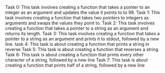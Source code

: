 Task 0: This task involves creating a function that takes a pointer to an integer as an argument and updates the value it points to to 98.
Task 1: This task involves creating a function that takes two pointers to integers as arguments and swaps the values they point to.
Task 2: This task involves creating a function that takes a pointer to a string as an argument and returns its length.
Task 3: This task involves creating a function that takes a pointer to a string as an argument and prints it to stdout, followed by a new line.
task 4: This task is about creating a function that prints a string in reverse
Task 5: This task is about creating a function that reverses a string.
Task 6: This task is about creating a function that prints every other character of a string, followed by a new line
Task 7: This task is about creating a function that prints half of a string, followed by a new line
